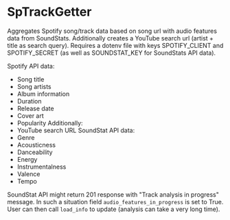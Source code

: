 # SpTrackGetter
Aggregates Spotify song/track data based on song url with audio features data from SoundStats.
Additionally creates a YouTube search url (artist + title as search query).
Requires a dotenv file with keys SPOTIFY_CLIENT and SPOTIFY_SECRET (as well as SOUNDSTAT_KEY for SoundStats API data).

Spotify API data:
- Song title
- Song artists
- Album information
- Duration
- Release date
- Cover art
- Popularity
Additionally:
- YouTube search URL
SoundStat API data:
- Genre
- Acousticness
- Danceability
- Energy
- Instrumentalness
- Valence
- Tempo

SoundStat API might return 201 response with "Track analysis in progress" message.
In such a situation field `audio_features_in_progress` is set to True. User can then call `load_info` to update (analysis can take a very long time).
